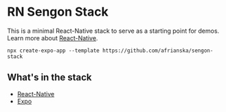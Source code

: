 # RN Sengon Stack

This is a minimal React-Native stack to serve as a starting point for demos. Learn more about [React-Native](https://reactnative.dev/).

```
npx create-expo-app --template https://github.com/afrianska/sengon-stack
```

## What's in the stack

- [React-Native](https://reactnative.dev/)
- [Expo](https://expo.dev/)